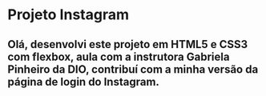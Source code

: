 # Projeto Instagram 

## Olá, desenvolvi este projeto em HTML5 e CSS3 com flexbox, aula com a instrutora Gabriela Pinheiro da DIO, contribuí com a minha versão da página de login do Instagram. 

